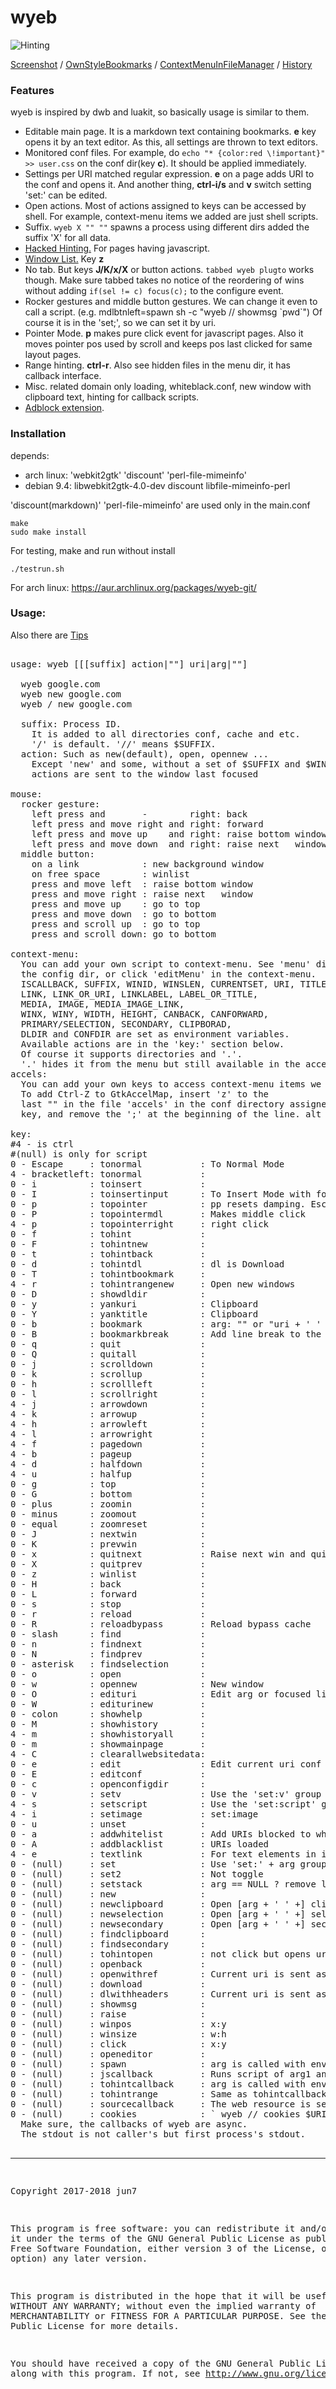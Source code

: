 # wyeb

![Hinting](https://github.com/jun7/wyeb/wiki/img/hinting.png)

[Screenshot](https://github.com/jun7/wyeb/wiki/img/favicon.png)
/ [OwnStyleBookmarks](https://github.com/jun7/wyeb/wiki/img/bookmark.png)
/ [ContextMenuInFileManager](https://github.com/jun7/wyeb/wiki/img/contextmenu.jpg)
/ [History](https://github.com/jun7/wyeb/wiki/img/history.jpg)

### Features
wyeb is inspired by dwb and luakit, so basically usage is similar to them.

- Editable main page. It is a markdown text containing bookmarks.
**e** key opens it by an text editor. As this, all settings are thrown to text editors.
- Monitored conf files. For example, do `echo "* {color:red \!important}" >> user.css` on the conf dir(key **c**).
It should be applied immediately.
- Settings per URI matched regular expression. **e** on a page adds URI to the conf and opens it.
And another thing, **ctrl-i/s** and **v** switch setting 'set:' can be edited.
- Open actions. Most of actions assigned to keys can be accessed by shell.
For example, context-menu items we added are just shell scripts.
- Suffix. `wyeb X "" ""` spawns a process using different dirs added the suffix 'X' for all data.
- [Hacked Hinting.](https://github.com/jun7/wyeb/wiki/img/hackedhint.png) For pages having javascript.
- [Window List.](https://github.com/jun7/wyeb/wiki/img/windowlist.jpg) Key **z**
- No tab. But keys **J/K/x/X** or button actions. `tabbed wyeb plugto` works though.
Make sure tabbed takes no notice of the reordering of wins
without adding `if(sel != c) focus(c);` to the configure event.
- Rocker gestures and middle button gestures. We can change it even to call a script.
(e.g. mdlbtnleft=spawn sh -c "wyeb // showmsg \`pwd\`")
Of course it is in the 'set;', so we can set it by uri.
- Pointer Mode. **p** makes pure click event for javascript pages.
Also it moves pointer pos used by scroll and keeps pos last clicked for same layout pages.
- Range hinting. **ctrl-r**. Also see hidden files in the menu dir, it has callback interface.
- Misc. related domain only loading,
whiteblack.conf, new window with clipboard text, hinting for callback scripts.
- [Adblock extension](https://github.com/jun7/wyebadblock).

### Installation
depends:

- arch linux: 'webkit2gtk' 'discount' 'perl-file-mimeinfo'
- debian 9.4: libwebkit2gtk-4.0-dev discount libfile-mimeinfo-perl

'discount(markdown)' 'perl-file-mimeinfo' are used only in the main.conf

	make
	sudo make install

For testing, make and run without install

	./testrun.sh

For arch linux: https://aur.archlinux.org/packages/wyeb-git/

### Usage:
Also there are [Tips](https://github.com/jun7/wyeb/wiki)
<pre>

usage: wyeb [[[suffix] action|""] uri|arg|""]

  wyeb google.com
  wyeb new google.com
  wyeb / new google.com

  suffix: Process ID.
    It is added to all directories conf, cache and etc.
    '/' is default. '//' means $SUFFIX.
  action: Such as new(default), open, opennew ...
    Except 'new' and some, without a set of $SUFFIX and $WINID,
    actions are sent to the window last focused

mouse:
  rocker gesture:
    left press and       -        right: back
    left press and move right and right: forward
    left press and move up    and right: raise bottom window and close
    left press and move down  and right: raise next   window and close
  middle button:
    on a link            : new background window
    on free space        : winlist
    press and move left  : raise bottom window
    press and move right : raise next   window
    press and move up    : go to top
    press and move down  : go to bottom
    press and scroll up  : go to top
    press and scroll down: go to bottom

context-menu:
  You can add your own script to context-menu. See 'menu' dir in
  the config dir, or click 'editMenu' in the context-menu.
  ISCALLBACK, SUFFIX, WINID, WINSLEN, CURRENTSET, URI, TITLE, FOCUSURI,
  LINK, LINK_OR_URI, LINKLABEL, LABEL_OR_TITLE,
  MEDIA, IMAGE, MEDIA_IMAGE_LINK,
  WINX, WINY, WIDTH, HEIGHT, CANBACK, CANFORWARD,
  PRIMARY/SELECTION, SECONDARY, CLIPBORAD,
  DLDIR and CONFDIR are set as environment variables.
  Available actions are in the 'key:' section below.
  Of course it supports directories and '.'.
  '.' hides it from the menu but still available in the accels.
accels:
  You can add your own keys to access context-menu items we added.
  To add Ctrl-Z to GtkAccelMap, insert '<Primary><Shift>z' to the
  last "" in the file 'accels' in the conf directory assigned 'c'
  key, and remove the ';' at the beginning of the line. alt is <Alt>.

key:
#4 - is ctrl
#(null) is only for script
0 - Escape     : tonormal           : To Normal Mode
4 - bracketleft: tonormal           : 
0 - i          : toinsert           : 
0 - I          : toinsertinput      : To Insert Mode with focus of first input
0 - p          : topointer          : pp resets damping. Esc clears pos. Press enter/space makes btn press
0 - P          : topointermdl       : Makes middle click
4 - p          : topointerright     : right click
0 - f          : tohint             : 
0 - F          : tohintnew          : 
0 - t          : tohintback         : 
0 - d          : tohintdl           : dl is Download
0 - T          : tohintbookmark     : 
4 - r          : tohintrangenew     : Open new windows
0 - D          : showdldir          : 
0 - y          : yankuri            : Clipboard
0 - Y          : yanktitle          : Clipboard
0 - b          : bookmark           : arg: "" or "uri + ' ' + label"
0 - B          : bookmarkbreak      : Add line break to the main page
0 - q          : quit               : 
0 - Q          : quitall            : 
0 - j          : scrolldown         : 
0 - k          : scrollup           : 
0 - h          : scrollleft         : 
0 - l          : scrollright        : 
4 - j          : arrowdown          : 
4 - k          : arrowup            : 
4 - h          : arrowleft          : 
4 - l          : arrowright         : 
4 - f          : pagedown           : 
4 - b          : pageup             : 
4 - d          : halfdown           : 
4 - u          : halfup             : 
0 - g          : top                : 
0 - G          : bottom             : 
0 - plus       : zoomin             : 
0 - minus      : zoomout            : 
0 - equal      : zoomreset          : 
0 - J          : nextwin            : 
0 - K          : prevwin            : 
0 - x          : quitnext           : Raise next win and quit current win
0 - X          : quitprev           : 
0 - z          : winlist            : 
0 - H          : back               : 
0 - L          : forward            : 
0 - s          : stop               : 
0 - r          : reload             : 
0 - R          : reloadbypass       : Reload bypass cache
0 - slash      : find               : 
0 - n          : findnext           : 
0 - N          : findprev           : 
0 - asterisk   : findselection      : 
0 - o          : open               : 
0 - w          : opennew            : New window
0 - O          : edituri            : Edit arg or focused link or current page's URI
0 - W          : editurinew         : 
0 - colon      : showhelp           : 
0 - M          : showhistory        : 
4 - m          : showhistoryall     : 
0 - m          : showmainpage       : 
4 - C          : clearallwebsitedata: 
0 - e          : edit               : Edit current uri conf or mainpage
0 - E          : editconf           : 
0 - c          : openconfigdir      : 
0 - v          : setv               : Use the 'set:v' group
4 - s          : setscript          : Use the 'set:script' group
4 - i          : setimage           : set:image
0 - u          : unset              : 
0 - a          : addwhitelist       : Add URIs blocked to whiteblack.conf as white list
0 - A          : addblacklist       : URIs loaded
4 - e          : textlink           : For text elements in insert mode
0 - (null)     : set                : Use 'set:' + arg group of main.conf. This toggles
0 - (null)     : set2               : Not toggle
0 - (null)     : setstack           : arg == NULL ? remove last : add set without checking duplicate
0 - (null)     : new                : 
0 - (null)     : newclipboard       : Open [arg + ' ' +] clipboard text in a new window
0 - (null)     : newselection       : Open [arg + ' ' +] selection ...
0 - (null)     : newsecondary       : Open [arg + ' ' +] secondaly ...
0 - (null)     : findclipboard      : 
0 - (null)     : findsecondary      : 
0 - (null)     : tohintopen         : not click but opens uri as opennew/back
0 - (null)     : openback           : 
0 - (null)     : openwithref        : Current uri is sent as Referer
0 - (null)     : download           : 
0 - (null)     : dlwithheaders      : Current uri is sent as Referer. Also cookies
0 - (null)     : showmsg            : 
0 - (null)     : raise              : 
0 - (null)     : winpos             : x:y
0 - (null)     : winsize            : w:h
0 - (null)     : click              : x:y
0 - (null)     : openeditor         : 
0 - (null)     : spawn              : arg is called with environment variables
0 - (null)     : jscallback         : Runs script of arg1 and arg2 is called with $RESULT
0 - (null)     : tohintcallback     : arg is called with env selected by hint
0 - (null)     : tohintrange        : Same as tohintcallback but range
0 - (null)     : sourcecallback     : The web resource is sent via pipe
0 - (null)     : cookies            : ` wyeb // cookies $URI 'sh -c "echo $RESULT"' ` prints headers.
  Make sure, the callbacks of wyeb are async.
  The stdout is not caller's but first process's stdout.

</pre>
<hr>
<pre>

Copyright 2017-2018 jun7

This program is free software: you can redistribute it and/or modify
it under the terms of the GNU General Public License as published by
the Free Software Foundation, either version 3 of the License, or
(at your option) any later version.

This program is distributed in the hope that it will be useful,
but WITHOUT ANY WARRANTY; without even the implied warranty of
MERCHANTABILITY or FITNESS FOR A PARTICULAR PURPOSE.  See the
GNU General Public License for more details.

You should have received a copy of the GNU General Public License
along with this program.  If not, see <http://www.gnu.org/licenses/>.

</pre>
